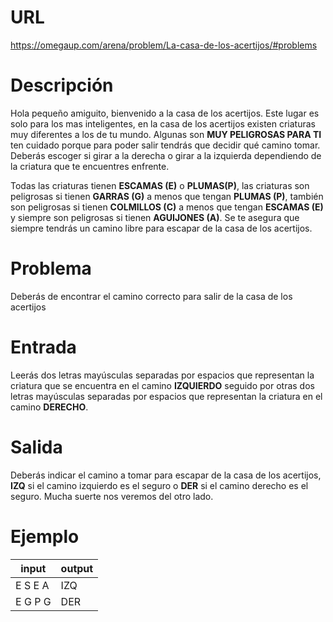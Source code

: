 # URL

https://omegaup.com/arena/problem/La-casa-de-los-acertijos/#problems

# Descripción

Hola pequeño amiguito, bienvenido a la casa de los acertijos. Este lugar es solo para los mas inteligentes, en la casa de los acertijos existen criaturas muy diferentes a los de tu mundo. Algunas son **MUY PELIGROSAS PARA TI** ten cuidado porque para poder salir tendrás que decidir qué camino tomar. Deberás escoger si girar a la derecha o girar a la izquierda dependiendo de la criatura que te encuentres enfrente.

Todas las criaturas tienen **ESCAMAS (E)** o **PLUMAS(P)**, las criaturas son peligrosas si tienen **GARRAS (G)** a menos que tengan **PLUMAS (P)**, también son peligrosas si tienen **COLMILLOS (C)** a menos que tengan **ESCAMAS (E)** y siempre son peligrosas si tienen **AGUIJONES (A)**. Se te asegura que siempre tendrás un camino libre para escapar de la casa de los acertijos.

# Problema

Deberás de encontrar el camino correcto para salir de la casa de los acertijos

# Entrada

Leerás dos letras mayúsculas separadas por espacios que representan la criatura que se encuentra en el camino **IZQUIERDO** seguido por otras dos letras mayúsculas separadas por espacios que representan la criatura en el camino **DERECHO**.

# Salida

Deberás indicar el camino a tomar para escapar de la casa de los acertijos, **IZQ** si el camino izquierdo es el seguro o **DER** si el camino derecho es el seguro. Mucha suerte nos veremos del otro lado.

# Ejemplo

| input   |  output |
|---------|---------|
|E S E A  | IZQ     |
|E G P G  | DER     |
